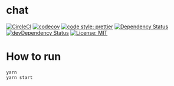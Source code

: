 # chat

[![CircleCI](https://circleci.com/gh/shirasudon/chat/tree/master.svg?style=svg)](https://circleci.com/gh/shirasudon/chat/tree/master)
[![codecov](https://codecov.io/gh/shirasudon/chat/branch/master/graph/badge.svg)](https://codecov.io/gh/shirasudon/chat)
[![code style: prettier](https://img.shields.io/badge/code_style-prettier-ff69b4.svg?style=flat-square)](https://github.com/prettier/prettier)
[![Dependency Status](https://david-dm.org/shirasudon/chat.svg)](https://david-dm.org/shirasudon/chat)
[![devDependency Status](https://david-dm.org/shirasudon/chat/dev-status.svg)](https://david-dm.org/shirasudon/chat#info=devDependencies)
[![License: MIT](https://img.shields.io/badge/License-MIT-yellow.svg)](https://opensource.org/licenses/MIT)

# How to run

```
yarn
yarn start
```
